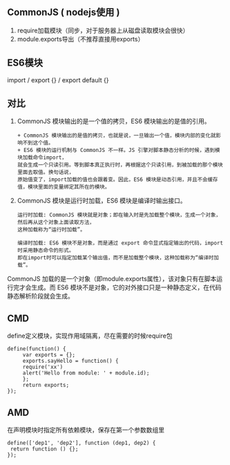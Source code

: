 ## CommonJS ( nodejs使用 )  
1. require加载模块（同步，对于服务器上从磁盘读取模块会很快）  
2. module.exports导出（不推荐直接用exports）  
## ES6模块  
import / export {} / export default {}  
## 对比  
1. CommonJS 模块输出的是一个值的拷贝，ES6 模块输出的是值的引用。  
    ~~~  
    + CommonJS 模块输出的是值的拷贝，也就是说，一旦输出一个值，模块内部的变化就影响不到这个值。
    + ES6 模块的运行机制与 CommonJS 不一样。JS 引擎对脚本静态分析的时候，遇到模块加载命令import，
    就会生成一个只读引用。等到脚本真正执行时，再根据这个只读引用，到被加载的那个模块里面去取值。换句话说，
    原始值变了，import加载的值也会跟着变。因此，ES6 模块是动态引用，并且不会缓存值，模块里面的变量绑定其所在的模块。
    ~~~
2. CommonJS 模块是运行时加载，ES6 模块是编译时输出接口。  
    ~~~  
    运行时加载: CommonJS 模块就是对象；即在输入时是先加载整个模块，生成一个对象，然后再从这个对象上面读取方法，
    这种加载称为“运行时加载”。
    
    编译时加载: ES6 模块不是对象，而是通过 export 命令显式指定输出的代码，import时采用静态命令的形式。
    即在import时可以指定加载某个输出值，而不是加载整个模块，这种加载称为“编译时加载”。
    ~~~  
CommonJS 加载的是一个对象（即module.exports属性），该对象只有在脚本运行完才会生成。而 ES6 模块不是对象，它的对外接口只是一种静态定义，在代码静态解析阶段就会生成。  
  
## CMD  
define定义模块，实现作用域隔离，尽在需要的时候require包
```  
define(function() {
     var exports = {};
     exports.sayHello = function() {
     require('xx')
     alert('Hello from module: ' + module.id);
     };
     return exports;
}); 
```  
## AMD  
在声明模块时指定所有依赖模块，保存在第一个参数数组里
```  
define(['dep1', 'dep2'], function (dep1, dep2) {
 return function () {};
}); 
```